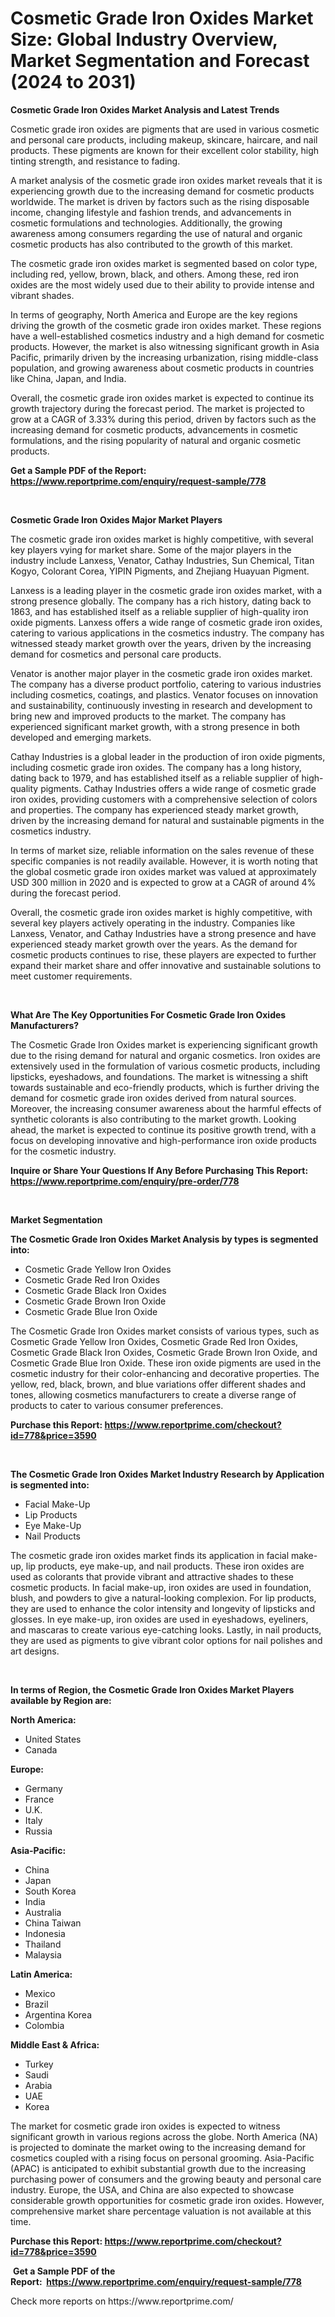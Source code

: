 <p><h1>Cosmetic Grade Iron Oxides Market Size: Global Industry Overview, Market Segmentation and Forecast (2024 to 2031)</h1></p><p><strong>Cosmetic Grade Iron Oxides Market Analysis and Latest Trends</strong></p>
<p><p>Cosmetic grade iron oxides are pigments that are used in various cosmetic and personal care products, including makeup, skincare, haircare, and nail products. These pigments are known for their excellent color stability, high tinting strength, and resistance to fading.</p><p>A market analysis of the cosmetic grade iron oxides market reveals that it is experiencing growth due to the increasing demand for cosmetic products worldwide. The market is driven by factors such as the rising disposable income, changing lifestyle and fashion trends, and advancements in cosmetic formulations and technologies. Additionally, the growing awareness among consumers regarding the use of natural and organic cosmetic products has also contributed to the growth of this market.</p><p>The cosmetic grade iron oxides market is segmented based on color type, including red, yellow, brown, black, and others. Among these, red iron oxides are the most widely used due to their ability to provide intense and vibrant shades.</p><p>In terms of geography, North America and Europe are the key regions driving the growth of the cosmetic grade iron oxides market. These regions have a well-established cosmetics industry and a high demand for cosmetic products. However, the market is also witnessing significant growth in Asia Pacific, primarily driven by the increasing urbanization, rising middle-class population, and growing awareness about cosmetic products in countries like China, Japan, and India.</p><p>Overall, the cosmetic grade iron oxides market is expected to continue its growth trajectory during the forecast period. The market is projected to grow at a CAGR of 3.33% during this period, driven by factors such as the increasing demand for cosmetic products, advancements in cosmetic formulations, and the rising popularity of natural and organic cosmetic products.</p></p>
<p><strong>Get a Sample PDF of the Report:&nbsp; <a href="https://www.reportprime.com/enquiry/request-sample/778">https://www.reportprime.com/enquiry/request-sample/778</a></strong></p>
<p>&nbsp;</p>
<p><strong>Cosmetic Grade Iron Oxides Major Market Players</strong></p>
<p><p>The cosmetic grade iron oxides market is highly competitive, with several key players vying for market share. Some of the major players in the industry include Lanxess, Venator, Cathay Industries, Sun Chemical, Titan Kogyo, Colorant Corea, YIPIN Pigments, and Zhejiang Huayuan Pigment.</p><p>Lanxess is a leading player in the cosmetic grade iron oxides market, with a strong presence globally. The company has a rich history, dating back to 1863, and has established itself as a reliable supplier of high-quality iron oxide pigments. Lanxess offers a wide range of cosmetic grade iron oxides, catering to various applications in the cosmetics industry. The company has witnessed steady market growth over the years, driven by the increasing demand for cosmetics and personal care products.</p><p>Venator is another major player in the cosmetic grade iron oxides market. The company has a diverse product portfolio, catering to various industries including cosmetics, coatings, and plastics. Venator focuses on innovation and sustainability, continuously investing in research and development to bring new and improved products to the market. The company has experienced significant market growth, with a strong presence in both developed and emerging markets.</p><p>Cathay Industries is a global leader in the production of iron oxide pigments, including cosmetic grade iron oxides. The company has a long history, dating back to 1979, and has established itself as a reliable supplier of high-quality pigments. Cathay Industries offers a wide range of cosmetic grade iron oxides, providing customers with a comprehensive selection of colors and properties. The company has experienced steady market growth, driven by the increasing demand for natural and sustainable pigments in the cosmetics industry.</p><p>In terms of market size, reliable information on the sales revenue of these specific companies is not readily available. However, it is worth noting that the global cosmetic grade iron oxides market was valued at approximately USD 300 million in 2020 and is expected to grow at a CAGR of around 4% during the forecast period.</p><p>Overall, the cosmetic grade iron oxides market is highly competitive, with several key players actively operating in the industry. Companies like Lanxess, Venator, and Cathay Industries have a strong presence and have experienced steady market growth over the years. As the demand for cosmetic products continues to rise, these players are expected to further expand their market share and offer innovative and sustainable solutions to meet customer requirements.</p></p>
<p>&nbsp;</p>
<p><strong>What Are The Key Opportunities For Cosmetic Grade Iron Oxides Manufacturers?</strong></p>
<p><p>The Cosmetic Grade Iron Oxides market is experiencing significant growth due to the rising demand for natural and organic cosmetics. Iron oxides are extensively used in the formulation of various cosmetic products, including lipsticks, eyeshadows, and foundations. The market is witnessing a shift towards sustainable and eco-friendly products, which is further driving the demand for cosmetic grade iron oxides derived from natural sources. Moreover, the increasing consumer awareness about the harmful effects of synthetic colorants is also contributing to the market growth. Looking ahead, the market is expected to continue its positive growth trend, with a focus on developing innovative and high-performance iron oxide products for the cosmetic industry.</p></p>
<p><strong>Inquire or Share Your Questions If Any Before Purchasing This Report: <a href="https://www.reportprime.com/enquiry/pre-order/778">https://www.reportprime.com/enquiry/pre-order/778</a></strong></p>
<p>&nbsp;</p>
<p><strong>Market Segmentation</strong></p>
<p><strong>The Cosmetic Grade Iron Oxides Market Analysis by types is segmented into:</strong></p>
<p><ul><li>Cosmetic Grade Yellow Iron Oxides</li><li>Cosmetic Grade Red Iron Oxides</li><li>Cosmetic Grade Black Iron Oxides</li><li>Cosmetic Grade Brown Iron Oxide</li><li>Cosmetic Grade Blue Iron Oxide</li></ul></p>
<p><p>The Cosmetic Grade Iron Oxides market consists of various types, such as Cosmetic Grade Yellow Iron Oxides, Cosmetic Grade Red Iron Oxides, Cosmetic Grade Black Iron Oxides, Cosmetic Grade Brown Iron Oxide, and Cosmetic Grade Blue Iron Oxide. These iron oxide pigments are used in the cosmetic industry for their color-enhancing and decorative properties. The yellow, red, black, brown, and blue variations offer different shades and tones, allowing cosmetics manufacturers to create a diverse range of products to cater to various consumer preferences.</p></p>
<p><strong>Purchase this Report:&nbsp;<a href="https://www.reportprime.com/checkout?id=778&price=3590">https://www.reportprime.com/checkout?id=778&price=3590</a></strong></p>
<p>&nbsp;</p>
<p><strong>The Cosmetic Grade Iron Oxides Market Industry Research by Application is segmented into:</strong></p>
<p><ul><li>Facial Make-Up</li><li>Lip Products</li><li>Eye Make-Up</li><li>Nail Products</li></ul></p>
<p><p>The cosmetic grade iron oxides market finds its application in facial make-up, lip products, eye make-up, and nail products. These iron oxides are used as colorants that provide vibrant and attractive shades to these cosmetic products. In facial make-up, iron oxides are used in foundation, blush, and powders to give a natural-looking complexion. For lip products, they are used to enhance the color intensity and longevity of lipsticks and glosses. In eye make-up, iron oxides are used in eyeshadows, eyeliners, and mascaras to create various eye-catching looks. Lastly, in nail products, they are used as pigments to give vibrant color options for nail polishes and art designs.</p></p>
<p>&nbsp;</p>
<p><strong>In terms of Region, the Cosmetic Grade Iron Oxides Market Players available by Region are:</strong></p>
<p>
    <p> <strong> North America: </strong>
        <ul>
            <li>United States</li>
            <li>Canada</li>
        </ul>
        </p> 
    <p> <strong> Europe: </strong>
        <ul>
            <li>Germany</li>
            <li>France</li>
            <li>U.K.</li>
            <li>Italy</li>
            <li>Russia</li>
        </ul>
        </p> 
    <p> <strong> Asia-Pacific: </strong>
        <ul>
            <li>China</li>
            <li>Japan</li>
            <li>South Korea</li>
            <li>India</li>
            <li>Australia</li>
            <li>China Taiwan</li>
            <li>Indonesia</li>
            <li>Thailand</li>
            <li>Malaysia</li>
        </ul>
        </p> 
    <p> <strong> Latin America: </strong>
        <ul>
            <li>Mexico</li>
            <li>Brazil</li>
            <li>Argentina Korea</li>
            <li>Colombia</li>
        </ul>
        </p> 
    <p> <strong> Middle East & Africa: </strong>
        <ul>
            <li>Turkey</li>
            <li>Saudi</li>
            <li>Arabia</li>
            <li>UAE</li>
            <li>Korea</li>
        </ul>
    </p>
    </p>
<p><p>The market for cosmetic grade iron oxides is expected to witness significant growth in various regions across the globe. North America (NA) is projected to dominate the market owing to the increasing demand for cosmetics coupled with a rising focus on personal grooming. Asia-Pacific (APAC) is anticipated to exhibit substantial growth due to the increasing purchasing power of consumers and the growing beauty and personal care industry. Europe, the USA, and China are also expected to showcase considerable growth opportunities for cosmetic grade iron oxides. However, comprehensive market share percentage valuation is not available at this time.</p></p>
<p><strong>Purchase this Report: <a href="https://www.reportprime.com/checkout?id=778&price=3590">https://www.reportprime.com/checkout?id=778&price=3590</a></strong></p>
<p>&nbsp;<strong>Get a Sample PDF of the Report:&nbsp;&nbsp;<a href="https://www.reportprime.com/enquiry/request-sample/778">https://www.reportprime.com/enquiry/request-sample/778</a></strong></p>
<p><strong></strong></p>
<p>Check more reports on https://www.reportprime.com/</p>